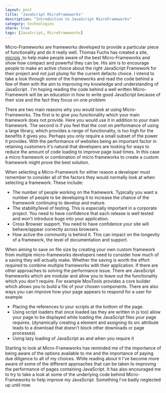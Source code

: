 ```yaml
---
layout: post
title: "JavaScript MicroFrameworks"
description: "Introduction to JavaScript MicroFrameworks"
category: technologies
share: true
tags: [JavaScript, MicroFrameworks]
---
```


Micro-Frameworks are frameworks developed to provide a particular piece of functionality and do it really well. Thomas Fuchs has created a site, <a href="http://microjs.com/" target="_blank">microjs</a> ,to help make people aware of the best Micro-Frameworks and show how compact and powerful they can be. His aim is to encourage people to make an active choice about the right JavaScript Framework for their project and not just plump for the current defacto choice. I intend to take a look  through some of the frameworks and read the code behind a few of them with the aim to improving my knowledge and understanding of JavaScript . I'm hoping reading the code behind a well written Micro-Framework will be an education in how to write good JavaScript because of their size and the fact they focus on one problem
 
There are two main reasons why you would look at using Micro-Frameworks. The first is to give you functionality which your main framework does not provide. Here you would use it in addition to your main framework. The second is if you feel that the cost on performance of using a large library, which provides a range of functionality, is too high for the benefits it gives you. Perhaps you only require a small subset of the power it provides. With the performance of websites being an important factor in retaining customers it's natural that developers are looking for ways to reduce the amount of code loading to improve page load times. In this case a micro framework or combination of micro frameworks to create a custom framework might prove the best solution.
 
When selecting a Micro-Framework for either reason a developer must remember to consider all of the factors they would normally look at when selecting a framework. These include:

+ The number of people working on the framework. Typically you want a number of people to be developing it to increase the chance of the framework continuing to develop and mature.
+ The stability/level of testing. This is especially important in a corporate project. You need to have confidence that each release is well tested and won't introduce bugs into your application.
+ Cross Browser support. You need to have confidence your site will behave/appear correctly across browsers.
+ How active the community is behind it. This can impact on the longevity of a framework, the level of documentation and support. 

When aiming to save on file size by creating your own custom framework from multiple micro-frameworks developers need to consider how much of a saving they will actually make. Whether the saving is worth the effort required to combine multiple frameworks with their application. If there are other approaches to solving the performance issue. There are JavaScript frameworks which are modular and allow you to leave out the functionality which you don't require. For example MooTools provides a core builder which allows you to build a file of your chosen components. There are also ways you can improve how your page appears to respond for a user for example

+ Placing the references to your scripts at the bottom of the page.
+ Using script loaders that once loaded (as they are written in js too) allow your page to be displayed while loading the JavaScript files your page requires. (dynamically creating a element and assigning its src attribute leads to a download that doesn't block other downloads or page processes)
+ Using lazy loading of JavaScript as and when you require it
 
Starting to look at Micro-Frameworks has reminded me of the importance of being aware of the options available to me and the importance of paying due diligence to all of my choices. While reading about it I've become more aware of some of the different approaches that can be taken to improving the performance of pages containing JavaScript. It has also encouraged me to try to take a look at some of the underlying code behind Micro-Frameworks to help improve my JavaScript. Something I've badly neglected up until now.

